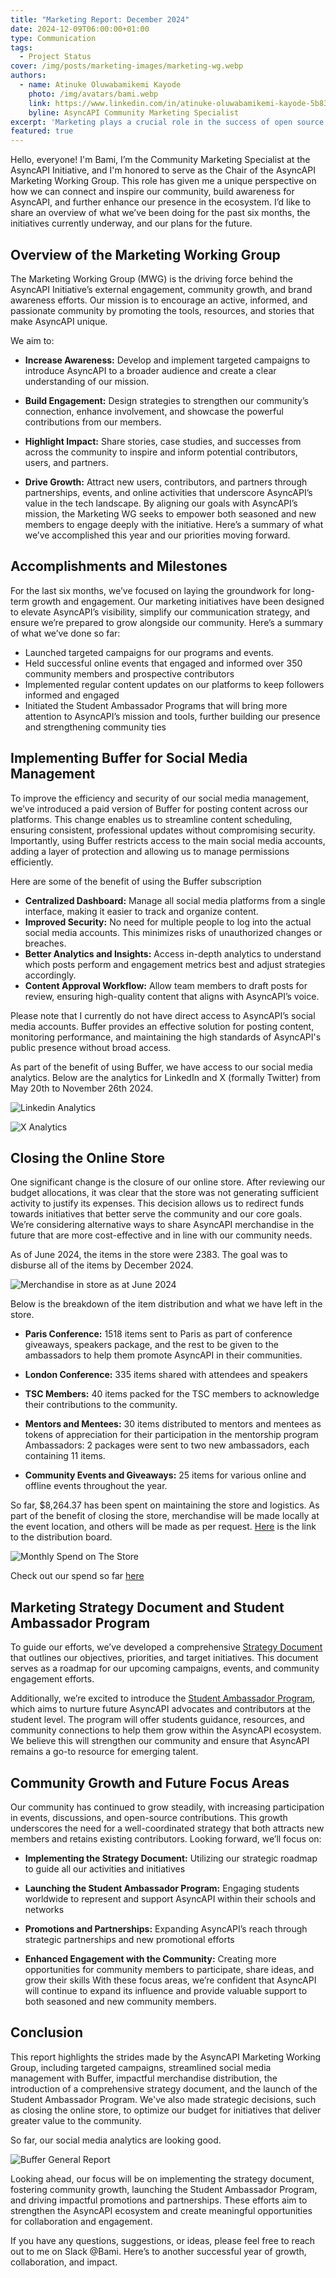 ```yaml
---
title: "Marketing Report: December 2024"
date: 2024-12-09T06:00:00+01:00
type: Communication
tags:
  - Project Status
cover: /img/posts/marketing-images/marketing-wg.webp
authors:
  - name: Atinuke Oluwabamikemi Kayode
    photo: /img/avatars/bami.webp
    link: https://www.linkedin.com/in/atinuke-oluwabamikemi-kayode-5b838b1b7/
    byline: AsyncAPI Community Marketing Specialist
excerpt: 'Marketing plays a crucial role in the success of open source projects, bridging the gap between technical excellence and community engagement. In this Marketing Working Group report, we explore how strategic campaigns, streamlined social media efforts, and targeted programs like the Student Ambassador initiative drive awareness and foster growth in the AsyncAPI community.'
featured: true
---
```



Hello, everyone! I'm Bami, I’m the Community Marketing Specialist at the AsyncAPI Initiative, and I'm honored to serve as the Chair of the AsyncAPI Marketing Working Group. This role has given me a unique perspective on how we can connect and inspire our community, build awareness for AsyncAPI, and further enhance our presence in the ecosystem. I’d like to share an overview of what we’ve been doing for the past six months, the initiatives currently underway, and our plans for the future.

## Overview of the Marketing Working Group

The Marketing Working Group (MWG) is the driving force behind the AsyncAPI Initiative’s external engagement, community growth, and brand awareness efforts. Our mission is to encourage an active, informed, and passionate community by promoting the tools, resources, and stories that make AsyncAPI unique. 

We aim to:

- **Increase Awareness:** Develop and implement targeted campaigns to introduce AsyncAPI to a broader audience and create a clear understanding of our mission.

- **Build Engagement:** Design strategies to strengthen our community’s connection, enhance involvement, and showcase the powerful contributions from our members.

- **Highlight Impact:** Share stories, case studies, and successes from across the community to inspire and inform potential contributors, users, and partners.

- **Drive Growth:** Attract new users, contributors, and partners through partnerships, events, and online activities that underscore AsyncAPI’s value in the tech landscape.
By aligning our goals with AsyncAPI’s mission, the Marketing WG seeks to empower both seasoned and new members to engage deeply with the initiative. Here’s a summary of what we’ve accomplished this year and our priorities moving forward.

## Accomplishments and Milestones
For the last six months, we’ve focused on laying the groundwork for long-term growth and engagement. Our marketing initiatives have been designed to elevate AsyncAPI’s visibility, simplify our communication strategy, and ensure we’re prepared to grow alongside our community. Here’s a summary of what we’ve done so far:

- Launched targeted campaigns for our programs and events.
- Held successful online events that engaged and informed over 350 community members and prospective contributors
- Implemented regular content updates on our platforms to keep followers informed and engaged
- Initiated the Student Ambassador Programs that will bring more attention to AsyncAPI’s mission and tools, further building our presence and strengthening community ties

## Implementing Buffer for Social Media Management

To improve the efficiency and security of our social media management, we’ve introduced a paid version of Buffer for posting content across our platforms. This change enables us to streamline content scheduling, ensuring consistent, professional updates without compromising security. Importantly, using Buffer restricts access to the main social media accounts, adding a layer of protection and allowing us to manage permissions efficiently.

Here are some of the benefit of using the Buffer subscription 

- **Centralized Dashboard:** Manage all social media platforms from a single interface, making it easier to track and organize content.
- **Improved Security:** No need for multiple people to log into the actual social media accounts. This minimizes risks of unauthorized changes or breaches.
- **Better Analytics and Insights:** Access in-depth analytics to understand which posts perform and engagement metrics best and adjust strategies accordingly. 
- **Content Approval Workflow:** Allow team members to draft posts for review, ensuring high-quality content that aligns with AsyncAPI’s voice.


Please note that I currently do not have direct access to AsyncAPI’s social media accounts. Buffer provides an effective solution for posting content, monitoring performance, and maintaining the high standards of AsyncAPI's public presence without broad access.

As part of the benefit of using Buffer, we have access to our social media analytics. Below are the analytics for LinkedIn and X (formally Twitter) from May 20th to November 26th 2024.


![Linkedin Analytics](/img/posts/marketing-images/buffer-linkedin-report.webp)

![X Analytics](/img/posts/marketing-images/buffer-x-report.webp)


## Closing the Online Store

One significant change is the closure of our online store. After reviewing our budget allocations, it was clear that the store was not generating sufficient activity to justify its expenses. This decision allows us to redirect funds towards initiatives that better serve the community and our core goals. We’re considering alternative ways to share AsyncAPI merchandise in the future that are more cost-effective and in line with our community needs.

As of June 2024, the items in the store were 2383. The goal was to disburse all of the items by December 2024.

![Merchandise in store as at June 2024](/img/posts/marketing-images/merchandise.webp)

 Below is the breakdown of the item distribution and what we have left in the store.

- **Paris Conference:** 1518 items sent to Paris as part of conference giveaways, speakers package, and the rest to be given to the ambassadors to help them promote AsyncAPI in their communities.

- **London Conference:** 335 items shared with attendees and speakers

- **TSC Members:** 40 items packed for the TSC members to acknowledge their contributions to the community.

- **Mentors and Mentees:** 30 items distributed to mentors and mentees as tokens of appreciation for their participation in the mentorship program
Ambassadors: 2 packages were sent to two new ambassadors, each containing 11 items. 

- **Community Events and Giveaways:** 25 items for various online and offline events throughout the year.

So far, $8,264.37 has been spent on maintaining the store and logistics. As part of the benefit of closing the store, merchandise will be made locally at the event location, and others will be made as per request. [Here](https://docs.google.com/spreadsheets/d/1K7xo-ihlHcVoSYRg1U6SsvQDreEF1S6z/r/edit/edit?gid=1275706868#gid=1275706868) is the link to the distribution board.

![Monthly Spend on The Store](/img/posts/marketing-images/store-report.webp)

Check out our spend so far [here](https://opencollective.com/asyncapi/expenses?type=INVOICE&period=2023-12-31T23%3A00%3A00.000Z%E2%86%92all&searchTerm=Pinnacle+Branding&offset=0&limit=10)


## Marketing Strategy Document and Student Ambassador Program

To guide our efforts, we’ve developed a comprehensive [Strategy Document](https://github.com/asyncapi/community/pull/1358) that outlines our objectives, priorities, and target initiatives. This document serves as a roadmap for our upcoming campaigns, events, and community engagement efforts.

Additionally, we’re excited to introduce the [Student Ambassador Program](https://github.com/asyncapi/community/pull/1333), which aims to nurture future AsyncAPI advocates and contributors at the student level. The program will offer students guidance, resources, and community connections to help them grow within the AsyncAPI ecosystem. We believe this will strengthen our community and ensure that AsyncAPI remains a go-to resource for emerging talent.

## Community Growth and Future Focus Areas

Our community has continued to grow steadily, with increasing participation in events, discussions, and open-source contributions. This growth underscores the need for a well-coordinated strategy that both attracts new members and retains existing contributors.
Looking forward, we’ll focus on:

- **Implementing the Strategy Document:** Utilizing our strategic roadmap to guide all our activities and initiatives

- **Launching the Student Ambassador Program:** Engaging students worldwide to represent and support AsyncAPI within their schools and networks

- **Promotions and Partnerships:** Expanding AsyncAPI’s reach through strategic partnerships and new promotional efforts

- **Enhanced Engagement with the Community:** Creating more opportunities for community members to participate, share ideas, and grow their skills
With these focus areas, we’re confident that AsyncAPI will continue to expand its influence and provide valuable support to both seasoned and new community members.

## Conclusion

This report highlights the strides made by the AsyncAPI Marketing Working Group, including targeted campaigns, streamlined social media management with Buffer, impactful merchandise distribution, the introduction of a comprehensive strategy document, and the launch of the Student Ambassador Program. We've also made strategic decisions, such as closing the online store, to optimize our budget for initiatives that deliver greater value to the community.

So far, our social media analytics are looking good.

![Buffer General Report](/img/posts/marketing-images/buffer-report.webp)

Looking ahead, our focus will be on implementing the strategy document, fostering community growth, launching the Student Ambassador Program, and driving impactful promotions and partnerships. These efforts aim to strengthen the AsyncAPI ecosystem and create meaningful opportunities for collaboration and engagement.


If you have any questions, suggestions, or ideas, please feel free to reach out to me on Slack @Bami. Here’s to another successful year of growth, collaboration, and impact. 



